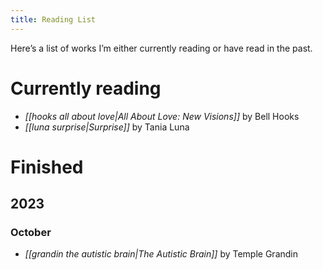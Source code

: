 ```yaml
---
title: Reading List
---
```


Here’s a list of works I’m either currently reading or have read in the past.

# Currently reading

- *[[hooks all about love|All About Love: New Visions]]* by Bell Hooks
- *[[luna surprise|Surprise]]* by Tania Luna

# Finished

## 2023

### October

- *[[grandin the autistic brain|The Autistic Brain]]* by Temple Grandin